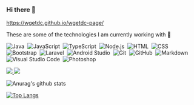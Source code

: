 ### Hi there 👋

https://wgetdc.github.io/wgetdc-page/

<!--
**WgetDc/WgetDc** is a ✨ _special_ ✨ repository because its `README.md` (this file) appears on your GitHub profile.

Here are some ideas to get you started:

- 🔭 I’m currently working on ...
- 🌱 I’m currently learning ...
- 👯 I’m looking to collaborate on ...
- 🤔 I’m looking for help with ...
- 💬 Ask me about ...
- 📫 How to reach me: ...
- 😄 Pronouns: ...
- ⚡ Fun fact: ...
![]()&nbsp;
-->

<p>These are some of the technologies I am currently working with 🌱</p>

![Java](https://img.shields.io/badge/-Java-333333?style=flat&logo=Java)&nbsp;
![JavaScript](https://img.shields.io/badge/-JavaScript-333333?style=flat&logo=javascript)&nbsp;
![TypeScript](https://img.shields.io/badge/-TypeScript-ffffff?style=flat&logo=typescript&logoColor=000000)&nbsp;
![Node.js](https://img.shields.io/badge/-Node.js-333333?style=flat&logo=node.js)&nbsp;
![HTML](https://img.shields.io/badge/-HTML-333333?style=flat&logo=HTML5)&nbsp;
![CSS](https://img.shields.io/badge/-CSS-333333?style=flat&logo=CSS3&logoColor=1572B6)\
![Bootstrap](https://img.shields.io/badge/-Bootstrap-333333?style=flat&logo=bootstrap&logoColor=563D7C)&nbsp;
![Laravel](https://img.shields.io/badge/-Laravel-333333?style=flat&logo=Laravel)&nbsp;
![Android Studio](https://img.shields.io/badge/-Android%20Studio-333333?style=flat&logo=android-studio&logoColor=98E081)&nbsp;
![Git](https://img.shields.io/badge/-Git-333333?style=flat&logo=git)&nbsp;
![GitHub](https://img.shields.io/badge/-GitHub-333333?style=flat&logo=github)&nbsp;
![Markdown](https://img.shields.io/badge/-Markdown-333333?style=flat&logo=markdown)\
![Visual Studio Code](https://img.shields.io/badge/-Visual%20Studio%20Code-333333?style=flat&logo=visual-studio-code&logoColor=007ACC)&nbsp;
![Photoshop](https://img.shields.io/badge/-Photoshop-333333?style=flat&logo=adobe-photoshop)&nbsp;

<p align="left">
<a href="https://github.com/WgetDc">
  <img heigth="50%" src="https://github-readme-stats-eight-theta.vercel.app/api?username=WgetDc&show_icons=true&theme=react&include_all_commits=true&count_private=true"/>
  <img heigth="50%" src="https://github-readme-stats-eight-theta.vercel.app/api/top-langs/?username=WgetDc&layout=compact&langs_count=8&theme=react"/>
</a>
</p>

![Anurag's github stats](https://github-readme-stats.vercel.app/api?username=wgetdc&theme=dark&show_icons=true)

[![Top Langs](https://github-readme-stats.vercel.app/api/top-langs/?username=wgetdc)](https://github.com/anuraghazra/github-readme-stats)




